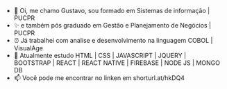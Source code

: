 - 👋 Oi, me chamo Gustavo, sou formado em Sistemas de informação | PUCPR
- ✨ e também pós graduado em Gestão e Planejamento de Negócios | PUCPR
- ⏰ Já trabalhei com analise e desenvolvimento na linguagem COBOL | VisualAge 
- 🌱 Atualmente estudo HTML | CSS | JAVASCRIPT | JQUERY | BOOTSTRAP | REACT | REACT NATIVE | FIREBASE | NODE JS | MONGO DB
- 📫 Você pode me encontrar no linken em shorturl.at/hkDQ4

<!---
gustavodelvecchio/gustavodelvecchio is a ✨ special ✨ repository because its `README.md` (this file) appears on your GitHub profile.
You can click the Preview link to take a look at your changes.
--->
